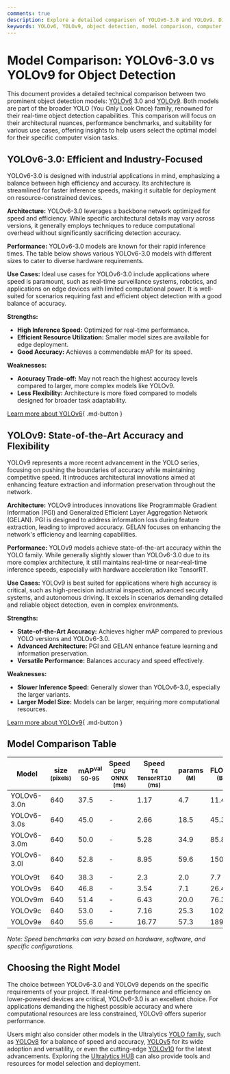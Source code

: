 ```yaml
---
comments: true
description: Explore a detailed comparison of YOLOv6-3.0 and YOLOv9. Discover their speed, accuracy, use cases, and which model suits your object detection needs.
keywords: YOLOv6, YOLOv9, object detection, model comparison, computer vision, real-time detection, deep learning, Ultralytics models, AI models, YOLO family
---
```


# Model Comparison: YOLOv6-3.0 vs YOLOv9 for Object Detection

<script async src="https://cdn.jsdelivr.net/npm/chart.js@3.9.1/dist/chart.min.js"></script>
<script defer src="../../javascript/benchmark.js"></script>

<canvas id="modelComparisonChart" width="1024" height="400" active-models='["YOLOv6-3.0", "YOLOv9"]'></canvas>

This document provides a detailed technical comparison between two prominent object detection models: [YOLOv6](https://docs.ultralytics.com/models/yolov6/) 3.0 and [YOLOv9](https://docs.ultralytics.com/models/yolov9/). Both models are part of the broader YOLO (You Only Look Once) family, renowned for their real-time object detection capabilities. This comparison will focus on their architectural nuances, performance benchmarks, and suitability for various use cases, offering insights to help users select the optimal model for their specific computer vision tasks.

## YOLOv6-3.0: Efficient and Industry-Focused

YOLOv6-3.0 is designed with industrial applications in mind, emphasizing a balance between high efficiency and accuracy. Its architecture is streamlined for faster inference speeds, making it suitable for deployment on resource-constrained devices.

**Architecture:** YOLOv6-3.0 leverages a backbone network optimized for speed and efficiency. While specific architectural details may vary across versions, it generally employs techniques to reduce computational overhead without significantly sacrificing detection accuracy.

**Performance:** YOLOv6-3.0 models are known for their rapid inference times. The table below shows various YOLOv6-3.0 models with different sizes to cater to diverse hardware requirements.

**Use Cases:** Ideal use cases for YOLOv6-3.0 include applications where speed is paramount, such as real-time surveillance systems, robotics, and applications on edge devices with limited computational power. It is well-suited for scenarios requiring fast and efficient object detection with a good balance of accuracy.

**Strengths:**

- **High Inference Speed:** Optimized for real-time performance.
- **Efficient Resource Utilization:** Smaller model sizes are available for edge deployment.
- **Good Accuracy:** Achieves a commendable mAP for its speed.

**Weaknesses:**

- **Accuracy Trade-off:** May not reach the highest accuracy levels compared to larger, more complex models like YOLOv9.
- **Less Flexibility:** Architecture is more fixed compared to models designed for broader task adaptability.

[Learn more about YOLOv6](https://docs.ultralytics.com/models/yolov6/){ .md-button }

## YOLOv9: State-of-the-Art Accuracy and Flexibility

YOLOv9 represents a more recent advancement in the YOLO series, focusing on pushing the boundaries of accuracy while maintaining competitive speed. It introduces architectural innovations aimed at enhancing feature extraction and information preservation throughout the network.

**Architecture:** YOLOv9 introduces innovations like Programmable Gradient Information (PGI) and Generalized Efficient Layer Aggregation Network (GELAN). PGI is designed to address information loss during feature extraction, leading to improved accuracy. GELAN focuses on enhancing the network's efficiency and learning capabilities.

**Performance:** YOLOv9 models achieve state-of-the-art accuracy within the YOLO family. While generally slightly slower than YOLOv6-3.0 due to its more complex architecture, it still maintains real-time or near-real-time inference speeds, especially with hardware acceleration like TensorRT.

**Use Cases:** YOLOv9 is best suited for applications where high accuracy is critical, such as high-precision industrial inspection, advanced security systems, and autonomous driving. It excels in scenarios demanding detailed and reliable object detection, even in complex environments.

**Strengths:**

- **State-of-the-Art Accuracy:** Achieves higher mAP compared to previous YOLO versions and YOLOv6-3.0.
- **Advanced Architecture:** PGI and GELAN enhance feature learning and information preservation.
- **Versatile Performance:** Balances accuracy and speed effectively.

**Weaknesses:**

- **Slower Inference Speed:** Generally slower than YOLOv6-3.0, especially the larger variants.
- **Larger Model Size:** Models can be larger, requiring more computational resources.

[Learn more about YOLOv9](https://docs.ultralytics.com/models/yolov9/){ .md-button }

## Model Comparison Table

| Model       | size<br><sup>(pixels) | mAP<sup>val<br>50-95 | Speed<br><sup>CPU ONNX<br>(ms) | Speed<br><sup>T4 TensorRT10<br>(ms) | params<br><sup>(M) | FLOPs<br><sup>(B) |
| ----------- | --------------------- | -------------------- | ------------------------------ | ----------------------------------- | ------------------ | ----------------- |
| YOLOv6-3.0n | 640                   | 37.5                 | -                              | 1.17                                | 4.7                | 11.4              |
| YOLOv6-3.0s | 640                   | 45.0                 | -                              | 2.66                                | 18.5               | 45.3              |
| YOLOv6-3.0m | 640                   | 50.0                 | -                              | 5.28                                | 34.9               | 85.8              |
| YOLOv6-3.0l | 640                   | 52.8                 | -                              | 8.95                                | 59.6               | 150.7             |
|             |                       |                      |                                |                                     |                    |                   |
| YOLOv9t     | 640                   | 38.3                 | -                              | 2.3                                 | 2.0                | 7.7               |
| YOLOv9s     | 640                   | 46.8                 | -                              | 3.54                                | 7.1                | 26.4              |
| YOLOv9m     | 640                   | 51.4                 | -                              | 6.43                                | 20.0               | 76.3              |
| YOLOv9c     | 640                   | 53.0                 | -                              | 7.16                                | 25.3               | 102.1             |
| YOLOv9e     | 640                   | 55.6                 | -                              | 16.77                               | 57.3               | 189.0             |

_Note: Speed benchmarks can vary based on hardware, software, and specific configurations._

## Choosing the Right Model

The choice between YOLOv6-3.0 and YOLOv9 depends on the specific requirements of your project. If real-time performance and efficiency on lower-powered devices are critical, YOLOv6-3.0 is an excellent choice. For applications demanding the highest possible accuracy and where computational resources are less constrained, YOLOv9 offers superior performance.

Users might also consider other models in the Ultralytics [YOLO family](https://docs.ultralytics.com/models/), such as [YOLOv8](https://docs.ultralytics.com/models/yolov8/) for a balance of speed and accuracy, [YOLOv5](https://docs.ultralytics.com/models/yolov5/) for its wide adoption and versatility, or even the cutting-edge [YOLOv10](https://docs.ultralytics.com/models/yolov10/) for the latest advancements. Exploring the [Ultralytics HUB](https://www.ultralytics.com/hub) can also provide tools and resources for model selection and deployment.
